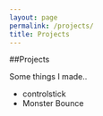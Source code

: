 ```yaml
---
layout: page
permalink: /projects/
title: Projects
---
```


##Projects

Some things I made..

- controlstick
- Monster Bounce
